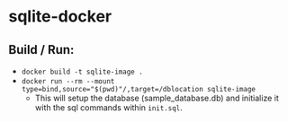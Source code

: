 # sqlite-docker

## Build / Run:
* `docker build -t sqlite-image .`
* `docker run --rm --mount type=bind,source="$(pwd)"/,target=/dblocation sqlite-image`
  * This will setup the database (sample_database.db) and initialize it with the sql commands within `init.sql`.